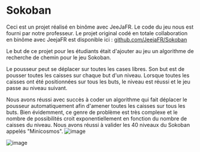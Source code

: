# Sokoban

Ceci est un projet réalisé en binôme avec JeeJaFR. Le code du jeu nous est fourni par notre professeur.
Le projet original codé en totale collaboration en binôme avec JeejaFR est disponible ici : [github.com/JeejaFR/Sokoban](https://github.com/JeejaFR/Sokoban)

Le but de ce projet pour les étudiants était d'ajouter au jeu un algorithme de recherche de chemin pour le jeu Sokoban.

Le pousseur peut se déplacer sur toutes les cases libres. Son but est de pousser toutes les caisses sur chaque but d'un niveau.
Lorsque toutes les caisses ont été positionnées sur tous les buts, le niveau est réussi et le jeu passe au niveau suivant.

Nous avons réussi avec succès à coder un algorithme qui fait déplacer le pousseur automatiquement afin d'amener toutes les caisses sur tous les buts.
Bien évidemment, ce genre de problème est très complexe et le nombre de possibilités croit exponentiellement en fonction du nombre de caisses du niveau.
Nous avons réussi à valider les 40 niveaux du Sokoban appelés "Minicosmos".
![image](https://github.com/Cengokill/Sokoban/assets/61111039/b67b5eaa-3ab6-4c83-aea3-3d82aec853d5)

![image](https://github.com/Cengokill/Sokoban/assets/61111039/8b93da0e-0329-4718-93f6-ee1d0b36af40)

